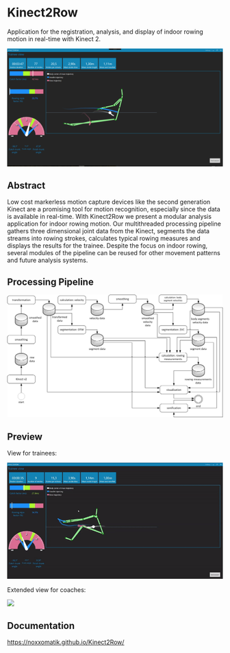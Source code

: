 # Kinect2Row
Application for the registration, analysis, and display of indoor rowing motion in real-time with Kinect 2.

<img src="https://github.com/noxxomatik/Kinect2Row/blob/master/screenshots/kinect2row_traineeview.png"/>

## Abstract
Low cost markerless motion capture devices like the second generation Kinect are a promising tool for motion recognition, especially since
the data is available in real-time. With Kinect2Row we present a modular analysis application for indoor rowing motion. Our multithreaded
processing pipeline gathers three dimensional joint data from the Kinect, segments the data streams into rowing strokes, calculates typical rowing
measures and displays the results for the trainee. Despite the focus on indoor rowing, several modules of the pipeline can be reused for other
movement patterns and future analysis systems.

## Processing Pipeline
<img src="https://github.com/noxxomatik/Kinect2Row/blob/master/screenshots/processing_network.png"/>

## Preview
View for trainees:

<img src="https://github.com/noxxomatik/Kinect2Row/blob/master/screenshots/kinect2row_traineeview.gif"/>

Extended view for coaches:

<img src="https://github.com/noxxomatik/Kinect2Row/blob/master/screenshots/kinect2row_coachview.gif"/>

## Documentation
https://noxxomatik.github.io/Kinect2Row/
